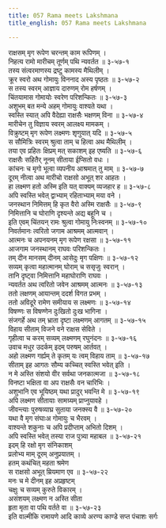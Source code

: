 ```yaml
---
title: 057 Rama meets Lakshmana
title_english: 057 Rama meets Lakshmana

---
```

राक्षसम् मृग रूपेण चरन्तम् काम रूपिणम् ।  
निहत्य रामो मारीचम् तूर्णम् पथि न्यवर्तत ॥ ३-५७-१  
तस्य संत्वरमाणस्य द्रष्टु कामस्य मैथिलीम् ।  
क्रूर स्वरो अथ गोमायुः विननाद अस्य पृष्ठतः ॥ ३-५७-२  
स तस्य स्वरम् आज्ञाय दारुणम् रोम हर्षणम् ।  
चिंतयामास गोमायोः स्वरेण परिशन्कितः ॥ ३-५७-३  
अशुभम् बत मन्ये अहम् गोमायुः वाश्यते यथा ।  
स्वस्ति स्यात् अपि वैदेह्या राक्षसैः भक्षणम् विना ॥ ३-५७-४  
मारीचेन तु विज्ञाय स्वरम् आलक्ष्य मामकम् ।  
विक्रुष्टम् मृग रूपेण लक्ष्मणः शृणुयात् यदि ॥ ३-५७-५  
स सौमित्रिः स्वरम् श्रुत्वा ताम् च हित्वा अथ मैथिलीम् ।  
तया एव प्रहितः क्षिप्रम् मत् सकाशम् इह एष्यति ॥ ३-५७-६  
राक्षसैः सहितैर् नूनम् सीताया ईप्सितो वधः ।  
कांचनः च मृगो भूत्वा व्यपनीय आश्रमात् तु माम् ॥ ३-५७-७  
दूरम् नीत्वा अथ मारीचो राक्षसो अभूत् शर आहतः ।  
हा लक्ष्मण हतो अस्मि इति यत् वाक्यम् व्यजहार ह ॥ ३-५७-८  
अपि स्वस्ति भवेत् द्वाभ्याम् रहिताभ्याम् मया वने ।  
जनस्थान निमित्तम् हि कृत वैरो अस्मि राक्षसैः ॥ ३-५७-९  
निमित्तानि च घोराणि दृश्यन्ते अद्य बहूनि च ।  
इति एवम् चिंतयन् रामः श्रुत्वा गोमायु निःस्वनम् ॥ ३-५७-१०  
निवर्तमानः त्वरितो जगाम आश्रमम् आत्मवान् ।  
आत्मनः च अपनयनम् मृग रूपेण रक्षसा ॥ ३-५७-११  
आजगाम जनस्थानम् राघवः परिशन्कितः ।  
तम् दीन मानसम् दीनम् आसेदुः मृग पक्षिणः ॥ ३-५७-१२  
सव्यम् कृत्वा महात्मानम् घोराम् च ससृजुः स्वरान् ।  
तानि दृष्ट्वा निमित्तानि महाघोराणि राघवः ।  
न्यवर्तत अथ त्वरितो जवेन आश्रमम् आत्मनः ॥ ३-५७-१३  
ततो लक्षणम् आयान्तम् ददर्श विगत प्रभम् ।  
ततो अविदूरे रामेण समीयाय स लक्ष्मणः ॥ ३-५७-१४  
विषण्णः स विषण्णेन दुःखितो दुःख भागिना ।  
संजगर्हे अथ तम् भ्राता दृष्टा लक्ष्मणम् आगतम् ॥ ३-५७-१५  
विहाय सीताम् विजने वने राक्षस सेविते ।  
गृहीत्वा च करम् सव्यम् लक्ष्मणम् रघुनंदनः ॥ ३-५७-१६  
उवाच मधुर उदर्कम् इदम् परुषम् आर्तवत् ।  
अहो लक्ष्मण गर्ह्यम् ते कृतम् यः त्वम् विहाय ताम् ॥ ३-५७-१७  
सीताम् इह आगतः सौम्य कच्चित् स्वस्ति भवेत् इति ।  
न मे अस्ति संशयो वीर सर्वथा जनकात्मजा ॥ ३-५७-१८  
विनष्टा भक्षिता वा अप राक्षसैः वन चारिभिः ।  
अशुभानि एव भूयिष्ठम् यथा प्रादुर् भवन्ति मे ॥ ३-५७-१९  
अपि लक्ष्मण सीतायाः सामग्र्यम् प्राप्नुयावहे ।  
जीवन्त्याः पुरुषव्याघ्र सुताया जनक्स्य वै ॥ ३-५७-२०  
यथा वै मृग संघाःअ गोमायुः च भैरवम् ।  
वाश्यन्ते शकुनाः च अपि प्रदीप्ताम् अभितो दिशम् ।  
अपि स्वस्ति भवेत् तस्या राज पुत्र्या महाबल ॥ ३-५७-२१  
इदम् हि रक्षो मृग संनिकाशम्  
प्रलोभ्य माम् दूरम् अनुप्रयातम् ।  
हतम् कथंचित् महता श्रमेण  
स राक्षसो अभूत् म्रियमाण एव ॥ ३-५७-२२  
मनः च मे दीनम् इह अप्रहृष्टम्  
चक्षुः च सव्यम् कुरुते विकारम् ।  
असंशयम् लक्ष्मण न अस्ति सीता  
हृता मृता वा पथि वर्तते वा ॥ ३-५७-२३  
इति वाल्मीकि रामायणे आदि काव्ये अरण्य काण्डे सप्त पंचाशः सर्गः
